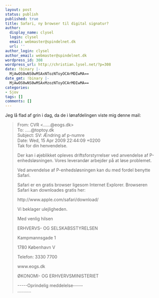```yaml
---
layout: post
status: publish
published: true
title: Safari, ny browser til digital signatur?
author:
  display_name: clysel
  login: clysel
  email: webmaster@spindelnet.dk
  url: ''
author_login: clysel
author_email: webmaster@spindelnet.dk
wordpress_id: 308
wordpress_url: http://christian.lysel.net/?p=308
date: !binary |-
  MjAwOS0wNS0wMSAxNTozNToyOCArMDIwMA==
date_gmt: !binary |-
  MjAwOS0wNS0wMSAxMzozNToyOCArMDIwMA==
categories:
- Sjov
tags: []
comments: []
---
```

<p>Jeg l&aring; flad af grin i dag, da de i l&oslash;nafdelingen viste mig denne mail:</p>
<blockquote><p>
From: 	CVR <......@eogs.dk><br />
To: .....@toptoy.dk<br />
Subject: 	SV: &AElig;ndring af p-numre<br />
Date: 	Wed, 15 Apr 2009 22:44:09 +0200<br />
Tak for din henvendelse.</p>
<p>Der kan i &oslash;jeblikket opleves driftsforstyrrelser ved anvendelse af P-enhedsl&oslash;sningen. Vores leverand&oslash;r arbejder p&aring; at l&oslash;se problemet.</p>
<p>Ved anvendelse af P-enhedsl&oslash;sningen kan du med fordel benytte Safari.</p>
<p>Safari er en gratis browser ligesom Internet Explorer. Browseren Safari kan downloades gratis her:</p>
<p>http://www.apple.com/safari/download/</p>
<p>Vi beklager ulejligheden.</p>
<p>Med venlig hilsen</p>
<p>ERHVERVS- OG SELSKABSSTYRELSEN</p>
<p>Kampmannsgade 1</p>
<p>1780 K&oslash;benhavn V</p>
<p>Telefon: 3330 7700</p>
<p>www.eogs.dk</p>
<p>&Oslash;KONOMI- OG ERHVERVSMINISTERIET</p>
<p>-----Oprindelig meddelelse-----<br />
...........</blockquote></p>
